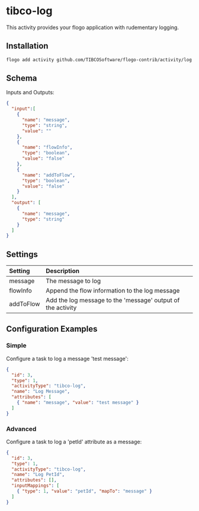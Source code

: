 # tibco-log
This activity provides your flogo application with rudementary logging.


## Installation

```bash
flogo add activity github.com/TIBCOSoftware/flogo-contrib/activity/log
```

## Schema
Inputs and Outputs:

```json
{
  "input":[
    {
      "name": "message",
      "type": "string",
      "value": ""
    },
    {
      "name": "flowInfo",
      "type": "boolean",
      "value": "false"
    },
    {
      "name": "addToFlow",
      "type": "boolean",
      "value": "false"
    }
  ],
  "output": [
    {
      "name": "message",
      "type": "string"
    }
  ]
}
```
## Settings
| Setting   | Description    |
|:----------|:---------------|
| message   | The message to log |         
| flowInfo  | Append the flow information to the log message |
| addToFlow | Add the log message to the 'message' output of the activity |


## Configuration Examples
### Simple
Configure a task to log a message 'test message':

```json
{
  "id": 3,
  "type": 1,
  "activityType": "tibco-log",
  "name": "Log Message",
  "attributes": [
    { "name": "message", "value": "test message" }
  ]
}
```
### Advanced
Configure a task to log a 'petId' attribute as a message:

```json
{
  "id": 3,
  "type": 1,
  "activityType": "tibco-log",
  "name": "Log PetId",
  "attributes": [],
  "inputMappings": [
    { "type": 1, "value": "petId", "mapTo": "message" }
  ]
}
```
